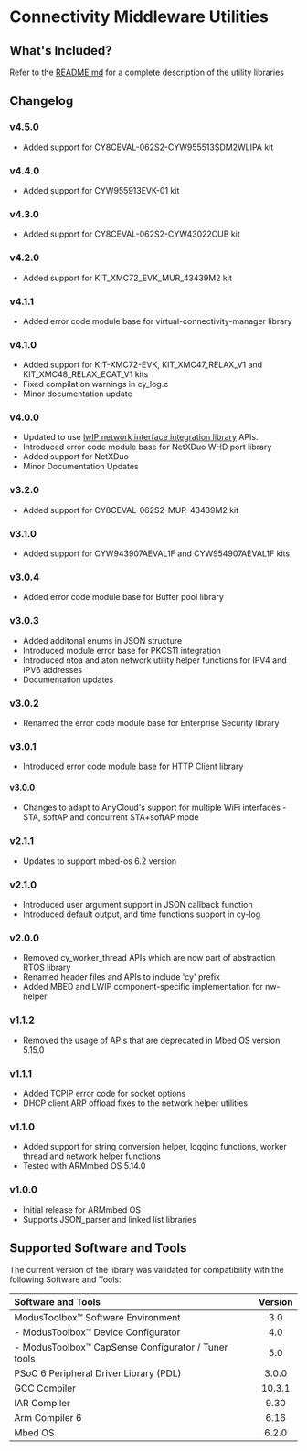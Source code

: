 # Connectivity Middleware Utilities

## What's Included?
Refer to the [README.md](./README.md) for a complete description of the utility libraries

## Changelog

### v4.5.0
* Added support for CY8CEVAL-062S2-CYW955513SDM2WLIPA kit

### v4.4.0
* Added support for CYW955913EVK-01 kit

### v4.3.0
* Added support for CY8CEVAL-062S2-CYW43022CUB kit

### v4.2.0
* Added support for KIT_XMC72_EVK_MUR_43439M2 kit

### v4.1.1
* Added error code module base for virtual-connectivity-manager library

### v4.1.0
* Added support for KIT-XMC72-EVK, KIT_XMC47_RELAX_V1 and KIT_XMC48_RELAX_ECAT_V1 kits
* Fixed compilation warnings in cy_log.c
* Minor documentation update

### v4.0.0
* Updated to use [lwIP network interface integration library](https://Infineon.github.io/lwip-network-interface-integration) APIs.
* Introduced error code module base for NetXDuo WHD port library
* Added support for NetXDuo
* Minor Documentation Updates

### v3.2.0
* Added support for CY8CEVAL-062S2-MUR-43439M2 kit

### v3.1.0
* Added support for CYW943907AEVAL1F and CYW954907AEVAL1F kits.

### v3.0.4
* Added error code module base for Buffer pool library

### v3.0.3
* Added additonal enums in JSON structure
* Introduced module error base for PKCS11 integration
* Introduced ntoa and aton network utility helper functions for IPV4 and IPV6 addresses
* Documentation updates

### v3.0.2
* Renamed the error code module base for Enterprise Security library

### v3.0.1
* Introduced error code module base for HTTP Client library

#### v3.0.0
* Changes to adapt to AnyCloud's support for multiple WiFi interfaces - STA, softAP and concurrent STA+softAP mode

### v2.1.1
* Updates to support mbed-os 6.2 version

### v2.1.0
* Introduced user argument support in JSON callback function
* Introduced default output, and time functions support in cy-log

### v2.0.0
* Removed cy_worker_thread APIs which are now part of abstraction RTOS library
* Renamed header files and APIs to include 'cy' prefix
* Added MBED and LWIP component-specific implementation for nw-helper

### v1.1.2
* Removed the usage of APIs that are deprecated in Mbed OS version 5.15.0

### v1.1.1
* Added TCPIP error code for socket options
* DHCP client ARP offload fixes to the network helper utilities

### v1.1.0
* Added support for string conversion helper, logging functions, worker thread and network helper functions
* Tested with ARMmbed OS 5.14.0

### v1.0.0
* Initial release for ARMmbed OS
* Supports JSON_parser and linked list libraries

## Supported Software and Tools
The current version of the library was validated for compatibility with the following Software and Tools:

| Software and Tools                                        | Version |
| :---                                                      | :----:  |
| ModusToolbox&trade; Software Environment                  | 3.0     |
| - ModusToolbox&trade; Device Configurator                 | 4.0     |
| - ModusToolbox&trade; CapSense Configurator / Tuner tools | 5.0     |
| PSoC 6 Peripheral Driver Library (PDL)                    | 3.0.0   |
| GCC Compiler                                              | 10.3.1  |
| IAR Compiler                                              | 9.30    |
| Arm Compiler 6                                            | 6.16    |
| Mbed OS                                                   | 6.2.0   |

